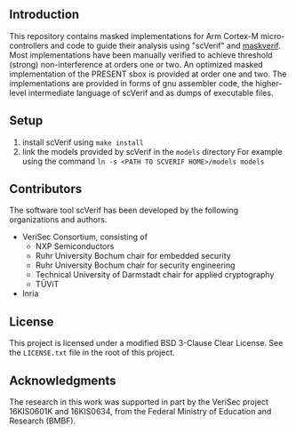 ## Introduction ##
This repository contains masked implementations for Arm Cortex-M
micro-controllers and code to guide their analysis using "scVerif" and
[maskverif](https://gitlab.com/benjgregoire/maskverif/tree/SPINI). Most
implementations have been manually verified to achieve threshold
(strong) non-interference at orders one or two. An optimized masked
implementation of the PRESENT sbox is provided at order one and
two. The implementations are provided in forms of gnu assembler code,
the higher-level intermediate language of scVerif and as dumps of
executable files.

## Setup ##
1. install scVerif using `make install`
2. link the models provided by scVerif in the `models` directory
   For example using the command `ln -s <PATH TO SCVERIF HOME>/models models`

## Contributors ##
The software tool scVerif has been developed by the following
organizations and authors.

* VeriSec Consortium, consisting of
  * NXP Semiconductors
  * Ruhr University Bochum chair for embedded security
  * Ruhr University Bochum chair for security engineering
  * Technical University of Darmstadt chair for applied cryptography
  * TÜViT
* Inria

## License ##
This project is licensed under a modified BSD 3-Clause Clear License.
See the `LICENSE.txt` file in the root of this project.

## Acknowledgments ##
The research in this work was supported in part by the VeriSec project
16KIS0601K and 16KIS0634, from the Federal Ministry of Education and
Research (BMBF).
